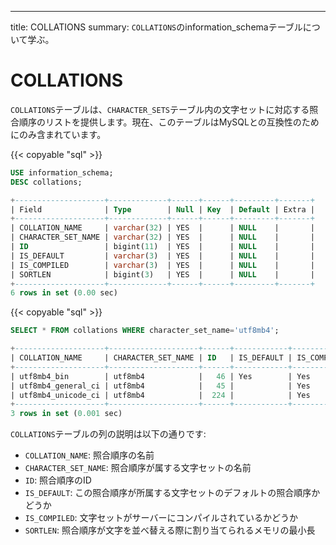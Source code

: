 ---
title: COLLATIONS
summary: `COLLATIONS`のinformation_schemaテーブルについて学ぶ。

# COLLATIONS

`COLLATIONS`テーブルは、`CHARACTER_SETS`テーブル内の文字セットに対応する照合順序のリストを提供します。現在、このテーブルはMySQLとの互換性のためにのみ含まれています。

{{< copyable "sql" >}}

```sql
USE information_schema;
DESC collations;
```

```sql
+--------------------+-------------+------+------+---------+-------+
| Field              | Type        | Null | Key  | Default | Extra |
+--------------------+-------------+------+------+---------+-------+
| COLLATION_NAME     | varchar(32) | YES  |      | NULL    |       |
| CHARACTER_SET_NAME | varchar(32) | YES  |      | NULL    |       |
| ID                 | bigint(11)  | YES  |      | NULL    |       |
| IS_DEFAULT         | varchar(3)  | YES  |      | NULL    |       |
| IS_COMPILED        | varchar(3)  | YES  |      | NULL    |       |
| SORTLEN            | bigint(3)   | YES  |      | NULL    |       |
+--------------------+-------------+------+------+---------+-------+
6 rows in set (0.00 sec)
```

{{< copyable "sql" >}}

```sql
SELECT * FROM collations WHERE character_set_name='utf8mb4';
```

```sql
+--------------------+--------------------+------+------------+-------------+---------+
| COLLATION_NAME     | CHARACTER_SET_NAME | ID   | IS_DEFAULT | IS_COMPILED | SORTLEN |
+--------------------+--------------------+------+------------+-------------+---------+
| utf8mb4_bin        | utf8mb4            |   46 | Yes        | Yes         |       1 |
| utf8mb4_general_ci | utf8mb4            |   45 |            | Yes         |       1 |
| utf8mb4_unicode_ci | utf8mb4            |  224 |            | Yes         |       1 |
+--------------------+--------------------+------+------------+-------------+---------+
3 rows in set (0.001 sec)
```

`COLLATIONS`テーブルの列の説明は以下の通りです:

* `COLLATION_NAME`: 照合順序の名前
* `CHARACTER_SET_NAME`: 照合順序が属する文字セットの名前
* `ID`: 照合順序のID
* `IS_DEFAULT`: この照合順序が所属する文字セットのデフォルトの照合順序かどうか
* `IS_COMPILED`: 文字セットがサーバーにコンパイルされているかどうか
* `SORTLEN`: 照合順序が文字を並べ替える際に割り当てられるメモリの最小長